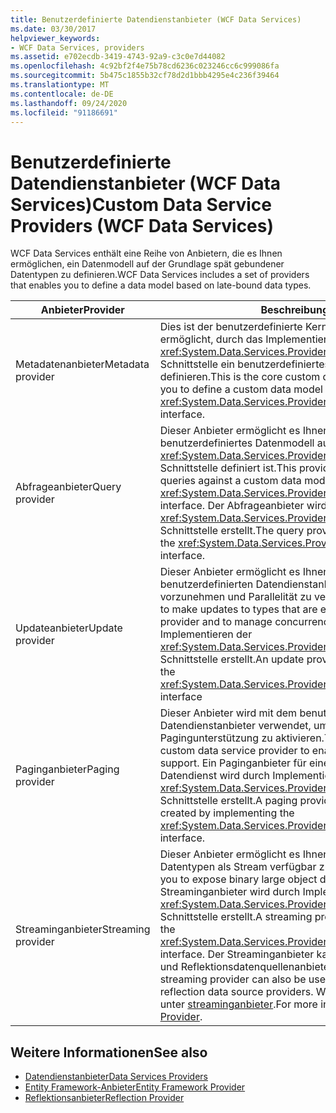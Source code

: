 ```yaml
---
title: Benutzerdefinierte Datendienstanbieter (WCF Data Services)
ms.date: 03/30/2017
helpviewer_keywords:
- WCF Data Services, providers
ms.assetid: e702ecdb-3419-4743-92a9-c3c0e7d44082
ms.openlocfilehash: 4c92bf2f4e75b78cd6236c023246cc6c999086fa
ms.sourcegitcommit: 5b475c1855b32cf78d2d1bbb4295e4c236f39464
ms.translationtype: MT
ms.contentlocale: de-DE
ms.lasthandoff: 09/24/2020
ms.locfileid: "91186691"
---
```

# <a name="custom-data-service-providers-wcf-data-services"></a><span data-ttu-id="73774-102">Benutzerdefinierte Datendienstanbieter (WCF Data Services)</span><span class="sxs-lookup"><span data-stu-id="73774-102">Custom Data Service Providers (WCF Data Services)</span></span>

<span data-ttu-id="73774-103">WCF Data Services enthält eine Reihe von Anbietern, die es Ihnen ermöglichen, ein Datenmodell auf der Grundlage spät gebundener Datentypen zu definieren.</span><span class="sxs-lookup"><span data-stu-id="73774-103">WCF Data Services includes a set of providers that enables you to define a data model based on late-bound data types.</span></span>  
  
|<span data-ttu-id="73774-104">Anbieter</span><span class="sxs-lookup"><span data-stu-id="73774-104">Provider</span></span>|<span data-ttu-id="73774-105">Beschreibung</span><span class="sxs-lookup"><span data-stu-id="73774-105">Description</span></span>|  
|--------------|-----------------|  
|<span data-ttu-id="73774-106">Metadatenanbieter</span><span class="sxs-lookup"><span data-stu-id="73774-106">Metadata provider</span></span>|<span data-ttu-id="73774-107">Dies ist der benutzerdefinierte Kerndatendienstanbieter, der es Ihnen ermöglicht, durch das Implementieren der <xref:System.Data.Services.Providers.IDataServiceMetadataProvider>-Schnittstelle ein benutzerdefiniertes Datenmodell zur Laufzeit zu definieren.</span><span class="sxs-lookup"><span data-stu-id="73774-107">This is the core custom data service provider that enables you to define a custom data model at runtime by implementing the <xref:System.Data.Services.Providers.IDataServiceMetadataProvider> interface.</span></span>|  
|<span data-ttu-id="73774-108">Abfrageanbieter</span><span class="sxs-lookup"><span data-stu-id="73774-108">Query provider</span></span>|<span data-ttu-id="73774-109">Dieser Anbieter ermöglicht es Ihnen, Abfragen an ein benutzerdefiniertes Datenmodell auszuführen, das mit der <xref:System.Data.Services.Providers.IDataServiceMetadataProvider>-Schnittstelle definiert ist.</span><span class="sxs-lookup"><span data-stu-id="73774-109">This provider enables you to execute queries against a custom data model that is defined by using the <xref:System.Data.Services.Providers.IDataServiceMetadataProvider> interface.</span></span> <span data-ttu-id="73774-110">Der Abfrageanbieter wird durch Implementieren der <xref:System.Data.Services.Providers.IDataServiceQueryProvider>-Schnittstelle erstellt.</span><span class="sxs-lookup"><span data-stu-id="73774-110">The query provider is created by implementing the <xref:System.Data.Services.Providers.IDataServiceQueryProvider> interface.</span></span>|  
|<span data-ttu-id="73774-111">Updateanbieter</span><span class="sxs-lookup"><span data-stu-id="73774-111">Update provider</span></span>|<span data-ttu-id="73774-112">Dieser Anbieter ermöglicht es Ihnen, Updates an in einem benutzerdefinierten Datendienstanbieter verfügbar gemachte Typen vorzunehmen und Parallelität zu verwalten.</span><span class="sxs-lookup"><span data-stu-id="73774-112">This provider enables you to make updates to types that are exposed in a custom data service provider and to manage concurrency.</span></span> <span data-ttu-id="73774-113">Ein Updateanbieter wird durch Implementieren der <xref:System.Data.Services.Providers.IDataServiceUpdateProvider>-Schnittstelle erstellt.</span><span class="sxs-lookup"><span data-stu-id="73774-113">An update provider is created by implementing the <xref:System.Data.Services.Providers.IDataServiceUpdateProvider> interface</span></span>|  
|<span data-ttu-id="73774-114">Paginganbieter</span><span class="sxs-lookup"><span data-stu-id="73774-114">Paging provider</span></span>|<span data-ttu-id="73774-115">Dieser Anbieter wird mit dem benutzerdefinierten Datendienstanbieter verwendet, um servergesteuerte Pagingunterstützung zu aktivieren.</span><span class="sxs-lookup"><span data-stu-id="73774-115">This provider is used with the custom data service provider to enable server-driven paging support.</span></span> <span data-ttu-id="73774-116">Ein Paginganbieter für einen benutzerdefinierten Datendienst wird durch Implementieren der <xref:System.Data.Services.Providers.IDataServicePagingProvider>-Schnittstelle erstellt.</span><span class="sxs-lookup"><span data-stu-id="73774-116">A paging provider for a custom data service is created by implementing the <xref:System.Data.Services.Providers.IDataServicePagingProvider> interface.</span></span>|  
|<span data-ttu-id="73774-117">Streaminganbieter</span><span class="sxs-lookup"><span data-stu-id="73774-117">Streaming provider</span></span>|<span data-ttu-id="73774-118">Dieser Anbieter ermöglicht es Ihnen, Binary Large Object-Datentypen als Stream verfügbar zu machen.</span><span class="sxs-lookup"><span data-stu-id="73774-118">This provider enables you to expose binary large object data types as a stream.</span></span> <span data-ttu-id="73774-119">Ein Streaminganbieter wird durch Implementieren der <xref:System.Data.Services.Providers.IDataServiceStreamProvider>-Schnittstelle erstellt.</span><span class="sxs-lookup"><span data-stu-id="73774-119">A streaming provider is created by implementing the <xref:System.Data.Services.Providers.IDataServiceStreamProvider> interface.</span></span> <span data-ttu-id="73774-120">Der Streaminganbieter kann auch mit Entity Framework und Reflektionsdatenquellenanbietern verwendet werden.</span><span class="sxs-lookup"><span data-stu-id="73774-120">The streaming provider can also be used with Entity Framework and reflection data source providers.</span></span> <span data-ttu-id="73774-121">Weitere Informationen finden Sie unter [streaminganbieter](streaming-provider-wcf-data-services.md).</span><span class="sxs-lookup"><span data-stu-id="73774-121">For more information, see [Streaming Provider](streaming-provider-wcf-data-services.md).</span></span>|  
  
## <a name="see-also"></a><span data-ttu-id="73774-122">Weitere Informationen</span><span class="sxs-lookup"><span data-stu-id="73774-122">See also</span></span>

- [<span data-ttu-id="73774-123">Datendienstanbieter</span><span class="sxs-lookup"><span data-stu-id="73774-123">Data Services Providers</span></span>](data-services-providers-wcf-data-services.md)
- [<span data-ttu-id="73774-124">Entity Framework-Anbieter</span><span class="sxs-lookup"><span data-stu-id="73774-124">Entity Framework Provider</span></span>](entity-framework-provider-wcf-data-services.md)
- [<span data-ttu-id="73774-125">Reflektionsanbieter</span><span class="sxs-lookup"><span data-stu-id="73774-125">Reflection Provider</span></span>](reflection-provider-wcf-data-services.md)
